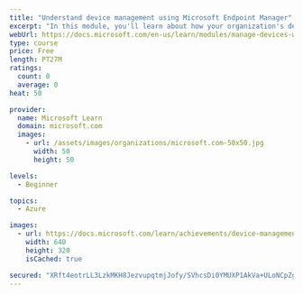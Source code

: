 ```yaml
---
title: "Understand device management using Microsoft Endpoint Manager"
excerpt: "In this module, you'll learn about how your organization's devices can be provisioned and managed. Additionally, you will learn about the different types of enrollment methods available using Microsoft Endpoint Manager."
webUrl: https://docs.microsoft.com/en-us/learn/modules/manage-devices-with-microsoft-endpoint-manager/
type: course
price: Free
length: PT27M
ratings:
  count: 0
  average: 0
heat: 50

provider:
  name: Microsoft Learn
  domain: microsoft.com
  images:
    - url: /assets/images/organizations/microsoft.com-50x50.jpg
      width: 50
      height: 50

levels:
  - Beginner

topics:
  - Azure

images:
  - url: https://docs.microsoft.com/learn/achievements/device-management-with-microsoft-endpoint-manager-social.png
    width: 640
    height: 320
    isCached: true

secured: "XRft4eotrLL3LzkMKH8JezvupqtmjJofy/SVhcsDi0YMUXP1AkVa+ULoNCpZghF4qtIeReF0w0sMuwvnyYy+tNr6kyuYHzdzfjLxemAutzcIptbAexHIaZ3fuW3axTuNwB+G55AZCEZnJ/a99PLpruQ5Ej7hb1/sG2J1K8w6VrdF+diWK4zWN+bWIGsALoYisVcyPra9NhXq1VfQdDcbkEAGfvm+STrcn1FOqaiPLFRG99MVvAr9Yc+BegbPd1YhGOUVsQKlFMSbSwR1C52/+WORBl5nT4l2oR+Vq2ch/OV4XxNMgolr4i95Ti5Y4iH+3ByjGhGykbTw7dzh2N2Ep/kIvMtmpnPABnp6zex7o/yOooFRdowv46MkjnmxslVRrhahXQODs7pNWCvzQtlIUAtW1ztE077GHR/U2RBSfl0=;pujPWGiRz/2pIUEY2TO+Xg=="
---
```


